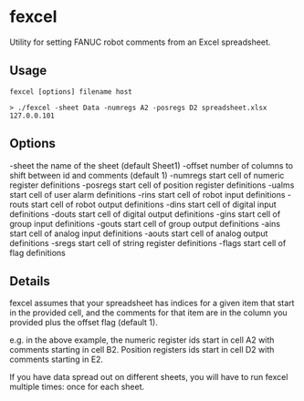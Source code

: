 # fexcel

Utility for setting FANUC robot comments from an Excel spreadsheet.

## Usage

    fexcel [options] filename host

    > ./fexcel -sheet Data -numregs A2 -posregs D2 spreadsheet.xlsx 127.0.0.101

## Options

-sheet		the name of the sheet (default Sheet1)
-offset		number of columns to shift between id and comments (default 1)
-numregs	start cell of numeric register definitions
-posregs	start cell of position register definitions
-ualms		start cell of user alarm definitions
-rins		start cell of robot input definitions
-routs		start cell of robot output definitions
-dins		start cell of digital input definitions
-douts		start cell of digital output definitions
-gins		start cell of group input definitions
-gouts		start cell of group output definitions
-ains		start cell of analog input definitions
-aouts		start cell of analog output definitions
-sregs		start cell of string register definitions
-flags		start cell of flag definitions

## Details

fexcel assumes that your spreadsheet has indices for a given item that start
in the provided cell, and the comments for that item are in the column you
provided plus the offset flag (default 1).

e.g. in the above example, the numeric register ids start in cell A2 with
comments starting in cell B2. Position registers ids start in cell D2 with
comments starting in E2.

If you have data spread out on different sheets, you will have to run fexcel
multiple times: once for each sheet.
